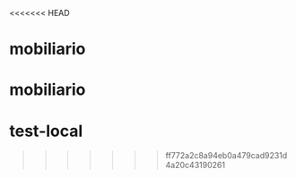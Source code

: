 <<<<<<< HEAD
# mobiliario
mobiliario
=======
# test-local
>>>>>>> ff772a2c8a94eb0a479cad9231d4a20c43190261
